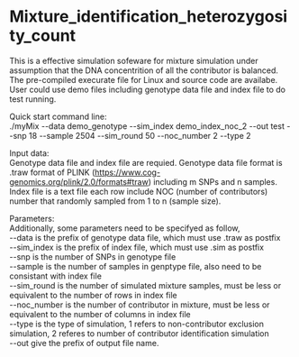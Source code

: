 # Mixture_identification_heterozygosity_count

This is a effective simulation sofeware for mixture simulation under assumption that the DNA concentrition of all the contributor is balanced. 
The pre-compiled execurate file for Linux and source code are availabe. User could use demo files including genotype data file and index file to do test running.


Quick start command line: <br />
./myMix --data demo_genotype --sim_index demo_index_noc_2 --out test --snp 18 --sample 2504 --sim_round 50 --noc_number 2  --type 2


Input data: <br />
Genotype data file and index file are requied.
Genotype data file format is .traw format of PLINK (https://www.cog-genomics.org/plink/2.0/formats#traw) including m SNPs and n samples. <br />
Index file is a text file each row include NOC (number of contributors) number that randomly sampled from 1 to n (sample size). <br />

Parameters: <br />
Additionally, some parameters need to be specifyed as follow, <br />
--data is the prefix of genotype data file, which must use .traw as postfix <br />
--sim_index is the prefix of index file, which must use .sim as postfix <br />
--snp is the number of SNPs in genotype file <br />
--sample is the number of samples in genptype file, also need to be consistant with index file <br />
--sim_round is the number of simulated mixture samples, must be less or equivalent to the number of rows in index file <br />
--noc_number is the number of contributor in mixture, must be less or equivalent to the number of columns in index file <br />
--type is the type of simulation, 1 refers to non-contributor exclusion simulation, 2 referes to number of contributor identification simulation <br />
--out give the prefix of output file name. <br />
